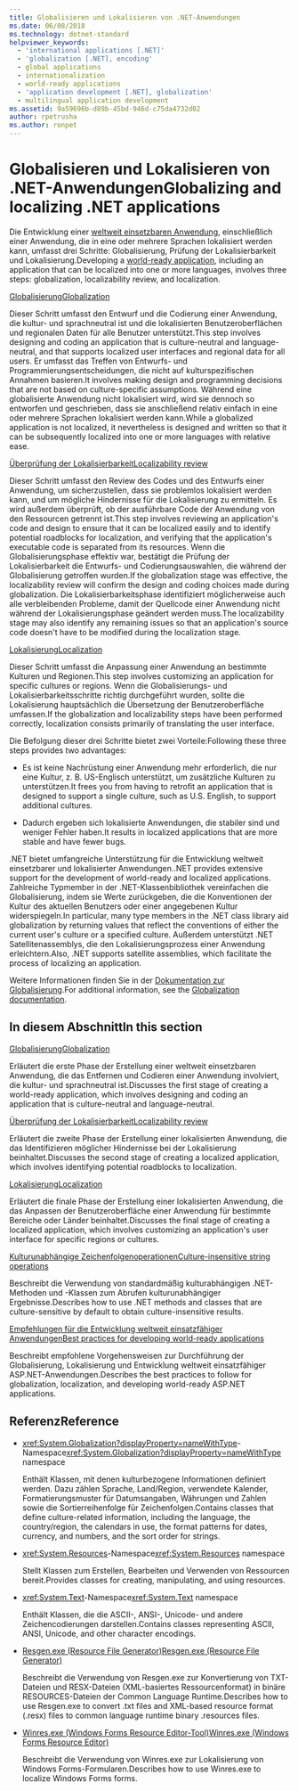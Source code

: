 ```yaml
---
title: Globalisieren und Lokalisieren von .NET-Anwendungen
ms.date: 06/08/2018
ms.technology: dotnet-standard
helpviewer_keywords:
  - 'international applications [.NET]'
  - 'globalization [.NET], encoding'
  - global applications
  - internationalization
  - world-ready applications
  - 'application development [.NET], globalization'
  - multilingual application development
ms.assetid: 9a59696b-d89b-45bd-946d-c75da4732d02
author: rpetrusha
ms.author: ronpet
---
```

# <a name="globalizing-and-localizing-net-applications"></a><span data-ttu-id="932d2-102">Globalisieren und Lokalisieren von .NET-Anwendungen</span><span class="sxs-lookup"><span data-stu-id="932d2-102">Globalizing and localizing .NET applications</span></span>

<span data-ttu-id="932d2-103">Die Entwicklung einer [weltweit einsetzbaren Anwendung](https://msdn.microsoft.com/goglobal/bb978433.aspx), einschließlich einer Anwendung, die in eine oder mehrere Sprachen lokalisiert werden kann, umfasst drei Schritte: Globalisierung, Prüfung der Lokalisierbarkeit und Lokalisierung.</span><span class="sxs-lookup"><span data-stu-id="932d2-103">Developing a [world-ready application](https://msdn.microsoft.com/goglobal/bb978433.aspx), including an application that can be localized into one or more languages, involves three steps: globalization, localizability review, and localization.</span></span>

[<span data-ttu-id="932d2-104">Globalisierung</span><span class="sxs-lookup"><span data-stu-id="932d2-104">Globalization</span></span>](globalization.md)

<span data-ttu-id="932d2-105">Dieser Schritt umfasst den Entwurf und die Codierung einer Anwendung, die kultur- und sprachneutral ist und die lokalisierten Benutzeroberflächen und regionalen Daten für alle Benutzer unterstützt.</span><span class="sxs-lookup"><span data-stu-id="932d2-105">This step involves designing and coding an application that is culture-neutral and language-neutral, and that supports localized user interfaces and regional data for all users.</span></span> <span data-ttu-id="932d2-106">Er umfasst das Treffen von Entwurfs- und Programmierungsentscheidungen, die nicht auf kulturspezifischen Annahmen basieren.</span><span class="sxs-lookup"><span data-stu-id="932d2-106">It involves making design and programming decisions that are not based on culture-specific assumptions.</span></span> <span data-ttu-id="932d2-107">Während eine globalisierte Anwendung nicht lokalisiert wird, wird sie dennoch so entworfen und geschrieben, dass sie anschließend relativ einfach in eine oder mehrere Sprachen lokalisiert werden kann.</span><span class="sxs-lookup"><span data-stu-id="932d2-107">While a globalized application is not localized, it nevertheless is designed and written so that it can be subsequently localized into one or more languages with relative ease.</span></span>

[<span data-ttu-id="932d2-108">Überprüfung der Lokalisierbarkeit</span><span class="sxs-lookup"><span data-stu-id="932d2-108">Localizability review</span></span>](localizability-review.md)

<span data-ttu-id="932d2-109">Dieser Schritt umfasst den Review des Codes und des Entwurfs einer Anwendung, um sicherzustellen, dass sie problemlos lokalisiert werden kann, und um mögliche Hindernisse für die Lokalisierung zu ermitteln. Es wird außerdem überprüft, ob der ausführbare Code der Anwendung von den Ressourcen getrennt ist.</span><span class="sxs-lookup"><span data-stu-id="932d2-109">This step involves reviewing an application's code and design to ensure that it can be localized easily and to identify potential roadblocks for localization, and verifying that the application's executable code is separated from its resources.</span></span> <span data-ttu-id="932d2-110">Wenn die Globalisierungsphase effektiv war, bestätigt die Prüfung der Lokalisierbarkeit die Entwurfs- und Codierungsauswahlen, die während der Globalisierung getroffen wurden.</span><span class="sxs-lookup"><span data-stu-id="932d2-110">If the globalization stage was effective, the localizability review will confirm the design and coding choices made during globalization.</span></span> <span data-ttu-id="932d2-111">Die Lokalisierbarkeitsphase identifiziert möglicherweise auch alle verbleibenden Probleme, damit der Quellcode einer Anwendung nicht während der Lokalisierungsphase geändert werden muss.</span><span class="sxs-lookup"><span data-stu-id="932d2-111">The localizability stage may also identify any remaining issues so that an application's source code doesn't have to be modified during the localization stage.</span></span>

[<span data-ttu-id="932d2-112">Lokalisierung</span><span class="sxs-lookup"><span data-stu-id="932d2-112">Localization</span></span>](localization.md)

<span data-ttu-id="932d2-113">Dieser Schritt umfasst die Anpassung einer Anwendung an bestimmte Kulturen und Regionen.</span><span class="sxs-lookup"><span data-stu-id="932d2-113">This step involves customizing an application for specific cultures or regions.</span></span> <span data-ttu-id="932d2-114">Wenn die Globalisierungs- und Lokalisierbarkeitsschritte richtig durchgeführt wurden, sollte die Lokalisierung hauptsächlich die Übersetzung der Benutzeroberfläche umfassen.</span><span class="sxs-lookup"><span data-stu-id="932d2-114">If the globalization and localizability steps have been performed correctly, localization consists primarily of translating the user interface.</span></span>

<span data-ttu-id="932d2-115">Die Befolgung dieser drei Schritte bietet zwei Vorteile:</span><span class="sxs-lookup"><span data-stu-id="932d2-115">Following these three steps provides two advantages:</span></span>

-   <span data-ttu-id="932d2-116">Es ist keine Nachrüstung einer Anwendung mehr erforderlich, die nur eine Kultur, z. B. US-Englisch unterstützt, um zusätzliche Kulturen zu unterstützen.</span><span class="sxs-lookup"><span data-stu-id="932d2-116">It frees you from having to retrofit an application that is designed to support a single culture, such as U.S. English, to support additional cultures.</span></span>

-   <span data-ttu-id="932d2-117">Dadurch ergeben sich lokalisierte Anwendungen, die stabiler sind und weniger Fehler haben.</span><span class="sxs-lookup"><span data-stu-id="932d2-117">It results in localized applications that are more stable and have fewer bugs.</span></span>

<span data-ttu-id="932d2-118">.NET bietet umfangreiche Unterstützung für die Entwicklung weltweit einsetzbarer und lokalisierter Anwendungen.</span><span class="sxs-lookup"><span data-stu-id="932d2-118">.NET provides extensive support for the development of world-ready and localized applications.</span></span> <span data-ttu-id="932d2-119">Zahlreiche Typmember in der .NET-Klassenbibliothek vereinfachen die Globalisierung, indem sie Werte zurückgeben, die die Konventionen der Kultur des aktuellen Benutzers oder einer angegebenen Kultur widerspiegeln.</span><span class="sxs-lookup"><span data-stu-id="932d2-119">In particular, many type members in the .NET class library aid globalization by returning values that reflect the conventions of either the current user's culture or a specified culture.</span></span> <span data-ttu-id="932d2-120">Außerdem unterstützt .NET Satellitenassemblys, die den Lokalisierungsprozess einer Anwendung erleichtern.</span><span class="sxs-lookup"><span data-stu-id="932d2-120">Also, .NET supports satellite assemblies, which facilitate the process of localizing an application.</span></span>

<span data-ttu-id="932d2-121">Weitere Informationen finden Sie in der [Dokumentation zur Globalisierung](/globalization/).</span><span class="sxs-lookup"><span data-stu-id="932d2-121">For additional information, see the [Globalization documentation](/globalization/).</span></span>

## <a name="in-this-section"></a><span data-ttu-id="932d2-122">In diesem Abschnitt</span><span class="sxs-lookup"><span data-stu-id="932d2-122">In this section</span></span>

[<span data-ttu-id="932d2-123">Globalisierung</span><span class="sxs-lookup"><span data-stu-id="932d2-123">Globalization</span></span>](globalization.md)

<span data-ttu-id="932d2-124">Erläutert die erste Phase der Erstellung einer weltweit einsetzbaren Anwendung, die das Entfernen und Codieren einer Anwendung involviert, die kultur- und sprachneutral ist.</span><span class="sxs-lookup"><span data-stu-id="932d2-124">Discusses the first stage of creating a world-ready application, which involves designing and coding an application that is culture-neutral and language-neutral.</span></span>

[<span data-ttu-id="932d2-125">Überprüfung der Lokalisierbarkeit</span><span class="sxs-lookup"><span data-stu-id="932d2-125">Localizability review</span></span>](localizability-review.md)

<span data-ttu-id="932d2-126">Erläutert die zweite Phase der Erstellung einer lokalisierten Anwendung, die das Identifizieren möglicher Hindernisse bei der Lokalisierung beinhaltet.</span><span class="sxs-lookup"><span data-stu-id="932d2-126">Discusses the second stage of creating a localized application, which involves identifying potential roadblocks to localization.</span></span>

[<span data-ttu-id="932d2-127">Lokalisierung</span><span class="sxs-lookup"><span data-stu-id="932d2-127">Localization</span></span>](localization.md)

<span data-ttu-id="932d2-128">Erläutert die finale Phase der Erstellung einer lokalisierten Anwendung, die das Anpassen der Benutzeroberfläche einer Anwendung für bestimmte Bereiche oder Länder beinhaltet.</span><span class="sxs-lookup"><span data-stu-id="932d2-128">Discusses the final stage of creating a localized application, which involves customizing an application's user interface for specific regions or cultures.</span></span>

[<span data-ttu-id="932d2-129">Kulturunabhängige Zeichenfolgenoperationen</span><span class="sxs-lookup"><span data-stu-id="932d2-129">Culture-insensitive string operations</span></span>](culture-insensitive-string-operations.md)

<span data-ttu-id="932d2-130">Beschreibt die Verwendung von standardmäßig kulturabhängigen .NET-Methoden und -Klassen zum Abrufen kulturunabhängiger Ergebnisse.</span><span class="sxs-lookup"><span data-stu-id="932d2-130">Describes how to use .NET methods and classes that are culture-sensitive by default to obtain culture-insensitive results.</span></span>

[<span data-ttu-id="932d2-131">Empfehlungen für die Entwicklung weltweit einsatzfähiger Anwendungen</span><span class="sxs-lookup"><span data-stu-id="932d2-131">Best practices for developing world-ready applications</span></span>](best-practices-for-developing-world-ready-apps.md)

<span data-ttu-id="932d2-132">Beschreibt empfohlene Vorgehensweisen zur Durchführung der Globalisierung, Lokalisierung und Entwicklung weltweit einsatzfähiger ASP.NET-Anwendungen.</span><span class="sxs-lookup"><span data-stu-id="932d2-132">Describes the best practices to follow for globalization, localization, and developing world-ready ASP.NET applications.</span></span>

## <a name="reference"></a><span data-ttu-id="932d2-133">Referenz</span><span class="sxs-lookup"><span data-stu-id="932d2-133">Reference</span></span>

- <span data-ttu-id="932d2-134"><xref:System.Globalization?displayProperty=nameWithType>-Namespace</span><span class="sxs-lookup"><span data-stu-id="932d2-134"><xref:System.Globalization?displayProperty=nameWithType> namespace</span></span>

   <span data-ttu-id="932d2-135">Enthält Klassen, mit denen kulturbezogene Informationen definiert werden. Dazu zählen Sprache, Land/Region, verwendete Kalender, Formatierungsmuster für Datumsangaben, Währungen und Zahlen sowie die Sortierreihenfolge für Zeichenfolgen.</span><span class="sxs-lookup"><span data-stu-id="932d2-135">Contains classes that define culture-related information, including the language, the country/region, the calendars in use, the format patterns for dates, currency, and numbers, and the sort order for strings.</span></span>

- <span data-ttu-id="932d2-136"><xref:System.Resources>-Namespace</span><span class="sxs-lookup"><span data-stu-id="932d2-136"><xref:System.Resources> namespace</span></span>

   <span data-ttu-id="932d2-137">Stellt Klassen zum Erstellen, Bearbeiten und Verwenden von Ressourcen bereit.</span><span class="sxs-lookup"><span data-stu-id="932d2-137">Provides classes for creating, manipulating, and using resources.</span></span>

- <span data-ttu-id="932d2-138"><xref:System.Text>-Namespace</span><span class="sxs-lookup"><span data-stu-id="932d2-138"><xref:System.Text> namespace</span></span>

   <span data-ttu-id="932d2-139">Enthält Klassen, die die ASCII-, ANSI-, Unicode- und andere Zeichencodierungen darstellen.</span><span class="sxs-lookup"><span data-stu-id="932d2-139">Contains classes representing ASCII, ANSI, Unicode, and other character encodings.</span></span>

- [<span data-ttu-id="932d2-140">Resgen.exe (Resource File Generator)</span><span class="sxs-lookup"><span data-stu-id="932d2-140">Resgen.exe (Resource File Generator)</span></span>](../../../docs/framework/tools/resgen-exe-resource-file-generator.md)

   <span data-ttu-id="932d2-141">Beschreibt die Verwendung von Resgen.exe zur Konvertierung von TXT-Dateien und RESX-Dateien (XML-basiertes Ressourcenformat) in binäre RESOURCES-Dateien der Common Language Runtime.</span><span class="sxs-lookup"><span data-stu-id="932d2-141">Describes how to use Resgen.exe to convert .txt files and XML-based resource format (.resx) files to common language runtime binary .resources files.</span></span>

- [<span data-ttu-id="932d2-142">Winres.exe (Windows Forms Resource Editor-Tool)</span><span class="sxs-lookup"><span data-stu-id="932d2-142">Winres.exe (Windows Forms Resource Editor)</span></span>](../../../docs/framework/tools/winres-exe-windows-forms-resource-editor.md)

   <span data-ttu-id="932d2-143">Beschreibt die Verwendung von Winres.exe zur Lokalisierung von Windows Forms-Formularen.</span><span class="sxs-lookup"><span data-stu-id="932d2-143">Describes how to use Winres.exe to localize Windows Forms forms.</span></span>
